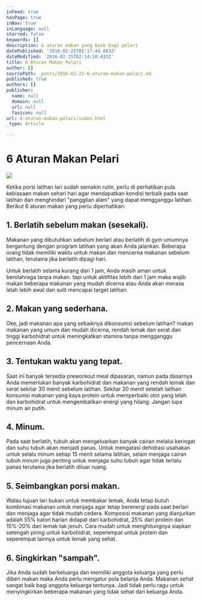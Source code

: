 ```yaml
---
inFeed: true
hasPage: true
inNav: true
inLanguage: null
starred: false
keywords: []
description: 6 aturan makan yang baik bagi pelari
datePublished: '2016-02-25T02:17:44.863Z'
dateModified: '2016-02-25T02:14:10.433Z'
title: 6 Aturan Makan Pelari
author: []
sourcePath: _posts/2016-02-22-6-aturan-makan-pelari.md
published: true
authors: []
publisher:
  name: null
  domain: null
  url: null
  favicon: null
url: 6-aturan-makan-pelari/index.html
_type: Article

---
```

# 6 Aturan Makan Pelari
![](https://the-grid-user-content.s3-us-west-2.amazonaws.com/f85ba675-f377-4760-b27f-acb00c74b099.jpg)

Ketika porsi latihan lari sudah semakin rutin, perlu di perhatikan pula kebiasaan makan sehari hari agar mendapatkan kondisi terbaik pada saat latihan dan menghindari "panggilan alam" yang dapat mengganggu latihan. Berikut 6 aturan makan yang perlu diperhatikan:

## 1\. Berlatih sebelum makan (sesekali).

Makanan yang dibutuhkan sebelum berlari atau berlatih di gym umumnya bergantung dengan program latihan yang akan Anda jalankan. Beberapa orang tidak memiliki waktu untuk makan dan mencerna makanan sebelum latihan, terutama jika berlatih dipagi hari.

Untuk berlatih selama kurang dari 1 jam, Anda masih aman untuk berolahraga tanpa makan. tapi untuk aktifitas lebih dari 1 jam maka wajib makan beberapa makanan yang mudah dicerna atau Anda akan merasa lelah lebih awal dan sulit mencapai target latihan.

## 2\. Makan yang sederhana.

Oke, jadi makanan apa yang sebaiknya dikonsumsi sebelum latihan? makan makanan yang umum dan mudah dicerna, rendah lemak dan serat dan tinggi karbohidrat untuk meningkatkan stamina tanpa mengganggu pencernaan Anda.

## 3\. Tentukan waktu yang tepat.

Saat ini banyak tersedia preworkout meal dipasaran, namun pada dasarnya Anda memerlukan banyak karbohidrat dan makanan yang rendah lemak dan serat sekitar 30 menit sebelum latihan. Sekitar 20 menit setelah latihan konsumsi makanan yang kaya protein untuk memperbaiki otot yang lelah dan karbohidrat untuk mengembalikan energi yang hilang. Jangan lupa minum air putih.

## 4\. Minum.

Pada saat berlatih, tubuh akan mengeluarkan banyak cairan melalui keringat dan suhu tubuh akan menjadi panas. Untuk mengatasi dehidrasi usahakan untuk selalu minum setiap 15 menit selama latihan, selain menjaga cairan tubuh minum juga penting untuk menjaga suhu tubuh agar tidak terlalu panas terutama jika berlatih diluar ruang.

## 5\. Seimbangkan porsi makan.

Walau tujuan lari bukan untuk membakar lemak, Anda tetap butuh kombinasi makanan untuk menjaga agar tetap berenergi pada saat berlari dan menjaga agar tidak mudah cedera. Komposisi makanan yang dianjurkan adalah 55% kalori harian didapat dari karbohidrat, 25% dari protein dan 15%-20% dari lemak tak jenuh. Cara mudah untuk menghitungnya siapkan setengah piring untuk karbohidrat, seperempat untuk protein dan seperempat lainnya untuk lemak yang sehat.

## 6\. Singkirkan "sampah".

Jika Anda sudah berkeluarga dan memiliki anggota keluarga yang perlu diberi makan maka Anda perlu mengatur pola belanja Anda. Makanan sehat sangat baik bagi anggota keluarga tentunya. Jadi tidak perlu ragu untuk menyingkirkan beberapa makanan yang tidak sehat dari keluarga Anda.